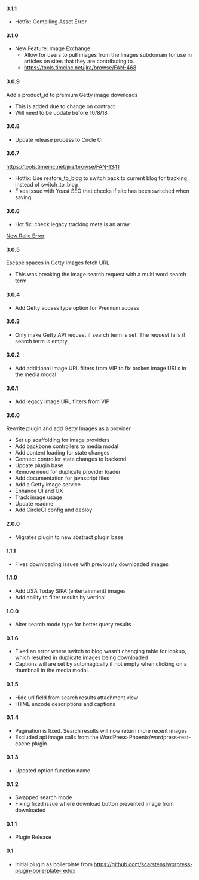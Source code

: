 #### 3.1.1
* Hotfix: Compiling Asset Error

#### 3.1.0
* New Feature: Image Exchange
    * Allow for users to pull images from the Images subdomain for use in articles on sites that they are contributing to.
    * https://tools.timeinc.net/jira/browse/FAN-468

#### 3.0.9
Add a product_id to premium Getty image downloads

* This is added due to change on contract
* Will need to be update before 10/8/18

#### 3.0.8
* Update release process to Circle CI

#### 3.0.7
https://tools.timeinc.net/jira/browse/FAN-1341

* Hotfix: Use restore_to_blog to switch back to current blog for tracking instead of switch_to_blog
* Fixes issue with Yoast SEO that checks if site has been switched when saving 

#### 3.0.6
* Hot fix: check legacy tracking meta is an array

[New Relic Error](https://rpm.newrelic.com/accounts/1358368/applications/19652122/filterable_errors#/show/4a46219e-5edc-11e8-ae1e-0242ac11000b_2329_4877/stack_trace?top_facet=transactionUiName&primary_facet=error.class&barchart=barchart)

#### 3.0.5
Escape spaces in Getty images fetch URL
* This was breaking the image search request with a multi word search term

#### 3.0.4
* Add Getty access type option for Premium access

#### 3.0.3
* Only make Getty API request if search term is set. The request fails if search term is empty.

#### 3.0.2
* Add additional image URL filters from VIP to fix broken image URLs in the media modal

#### 3.0.1
* Add legacy image URL filters from VIP

#### 3.0.0
Rewrite plugin and add Getty Images as a provider
* Set up scaffolding for image providers
* Add backbone controllers to media modal
* Add content loading for state changes
* Connect controller state changes to backend
* Update plugin base
* Remove need for duplicate provider loader
* Add documentation for javascript files
* Add a Getty image service
* Enhance UI and UX
* Track image usage
* Update readme
* Add CircleCI config and deploy

#### 2.0.0
* Migrates plugin to new abstract plugin base

#### 1.1.1
* Fixes downloading issues with previously downloaded images

#### 1.1.0
* Add USA Today SIPA (entertainment) images
* Add ability to filter results by vertical

#### 1.0.0
* Alter search mode type for better query results

#### 0.1.6
* Fixed an error where switch to blog wasn't changing table for lookup, which resulted in duplicate images being downloaded
* Captions will are set by automagically if not empty when clicking on a thumbnail in the media modal.

#### 0.1.5
* Hide url field from search results attachment view 
* HTML encode descriptions and captions

#### 0.1.4
* Pagination is fixed. Search results will now return more recent images 
* Excluded api image calls from the WordPress-Phoenix/wordpress-rest-cache plugin

#### 0.1.3
* Updated option function name

#### 0.1.2
* Swapped search mode
* Fixing fixed issue where download button prevented image from downloaded 

#### 0.1.1
* Plugin Release

#### 0.1
* Initial plugin as boilerplate from https://github.com/scarstens/worpress-plugin-boilerplate-redux